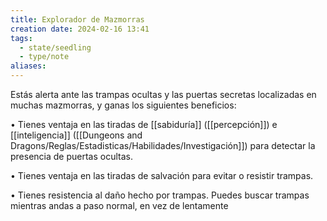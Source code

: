 ```yaml
---
title: Explorador de Mazmorras
creation date: 2024-02-16 13:41
tags:
  - state/seedling
  - type/note
aliases:
---
```

Estás alerta ante las trampas ocultas y las puertas secretas localizadas en muchas mazmorras, y
ganas los siguientes beneficios:

• Tienes ventaja en las tiradas de [[sabiduría]] ([[percepción]]) e [[inteligencia]] ([[Dungeons and Dragons/Reglas/Estadisticas/Habilidades/Investigación]]) para detectar la presencia de puertas ocultas.

• Tienes ventaja en las tiradas de salvación para evitar o resistir trampas.

• Tienes resistencia al daño hecho por trampas. Puedes buscar trampas mientras andas a paso
normal, en vez de lentamente
